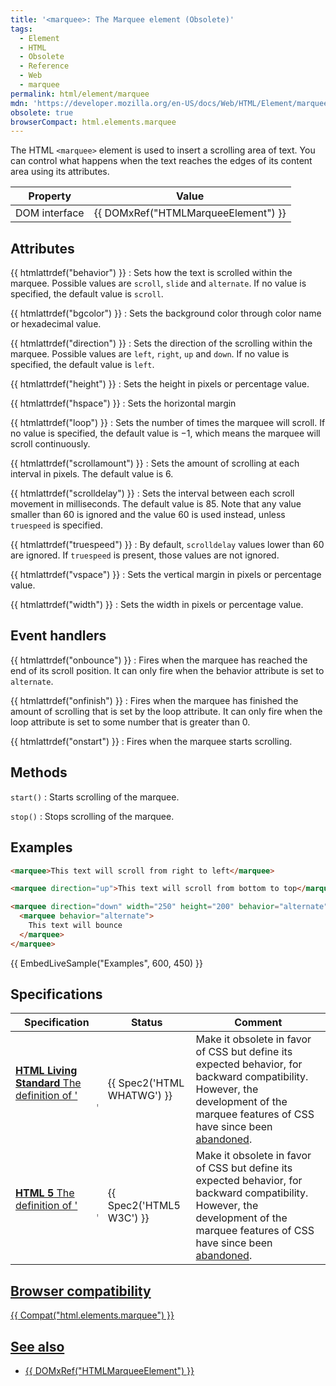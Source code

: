 ```yaml
---
title: '<marquee>: The Marquee element (Obsolete)'
tags:
  - Element
  - HTML
  - Obsolete
  - Reference
  - Web
  - marquee
permalink: html/element/marquee
mdn: 'https://developer.mozilla.org/en-US/docs/Web/HTML/Element/marquee'
obsolete: true
browserCompact: html.elements.marquee
---
```

The HTML `<marquee>` element is used to insert a scrolling area of text. You can control what happens when the text reaches the edges of its content area using its attributes.

| Property | Value |
| --- | --- |
| DOM interface | {{ DOMxRef("HTMLMarqueeElement") }} |

## Attributes

{{ htmlattrdef("behavior") }}
: Sets how the text is scrolled within the marquee. Possible values are `scroll`, `slide` and `alternate`. If no value is specified, the default value is `scroll`.

{{ htmlattrdef("bgcolor") }}
: Sets the background color through color name or hexadecimal value.

{{ htmlattrdef("direction") }}
: Sets the direction of the scrolling within the marquee. Possible values are `left`, `right`, `up` and `down`. If no value is specified, the default value is `left`.

{{ htmlattrdef("height") }}
: Sets the height in pixels or percentage value.

{{ htmlattrdef("hspace") }}
: Sets the horizontal margin

{{ htmlattrdef("loop") }}
: Sets the number of times the marquee will scroll. If no value is specified, the default value is −1, which means the marquee will scroll continuously.

{{ htmlattrdef("scrollamount") }}
: Sets the amount of scrolling at each interval in pixels. The default value is 6.

{{ htmlattrdef("scrolldelay") }}
: Sets the interval between each scroll movement in milliseconds. The default value is 85. Note that any value smaller than 60 is ignored and the value 60 is used instead, unless `truespeed` is specified.

{{ htmlattrdef("truespeed") }}
: By default, `scrolldelay` values lower than 60 are ignored. If `truespeed` is present, those values are not ignored.

{{ htmlattrdef("vspace") }}
: Sets the vertical margin in pixels or percentage value.

{{ htmlattrdef("width") }}
: Sets the width in pixels or percentage value.

## Event handlers

{{ htmlattrdef("onbounce") }}
: Fires when the marquee has reached the end of its scroll position. It can only fire when the behavior attribute is set to `alternate`.

{{ htmlattrdef("onfinish") }}
: Fires when the marquee has finished the amount of scrolling that is set by the loop attribute. It can only fire when the loop attribute is set to some number that is greater than 0.

{{ htmlattrdef("onstart") }}
: Fires when the marquee starts scrolling.

## Methods

`start()`
: Starts scrolling of the marquee.

`stop()`
: Stops scrolling of the marquee.

## Examples

```html
<marquee>This text will scroll from right to left</marquee>

<marquee direction="up">This text will scroll from bottom to top</marquee>

<marquee direction="down" width="250" height="200" behavior="alternate" style="border:solid">
  <marquee behavior="alternate">
    This text will bounce
  </marquee>
</marquee>
```

{{ EmbedLiveSample("Examples", 600, 450) }}

## Specifications

| Specification | Status | Comment |
| --- | --- | --- |
| [**HTML Living Standard** The definition of '<marquee>' in that specification](https://html.spec.whatwg.org/multipage/obsolete.html#the-marquee-element-2) | {{ Spec2('HTML WHATWG') }} | Make it obsolete in favor of CSS but define its expected behavior, for backward compatibility. However, the development of the marquee features of CSS have since been [abandoned](https://www.w3.org/TR/css3-marquee/). |
| [**HTML 5** The definition of '<marquee>' in that specification](https://www.w3.org/TR/html52/obsolete.html#the-marquee-element-0) | {{ Spec2('HTML5 W3C') }} | Make it obsolete in favor of CSS but define its expected behavior, for backward compatibility. However, the development of the marquee features of CSS have since been [abandoned](https://www.w3.org/TR/css3-marquee/). |

## Browser compatibility

{{ Compat("html.elements.marquee") }}

## See also

-   {{ DOMxRef("HTMLMarqueeElement") }}
